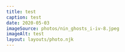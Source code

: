 ```yaml
---
title: test
caption: test
date: 2020-05-03
imageSource: photos/nin_ghosts_i-iv-8.jpeg
imageAlt: test
layout: layouts/photo.njk
---
```

